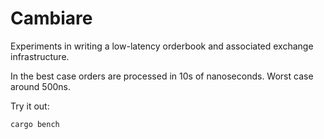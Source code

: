 # Cambiare

Experiments in writing a low-latency orderbook and associated exchange infrastructure.

In the best case orders are processed in 10s of nanoseconds. Worst case around 500ns.

Try it out:
```
cargo bench
```
